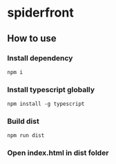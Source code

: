 # spiderfront
## How to use

### Install dependency
```
npm i
```

### Install typescript globally
```
npm install -g typescript
```

### Build dist
```
npm run dist
```

### Open index.html in dist folder
